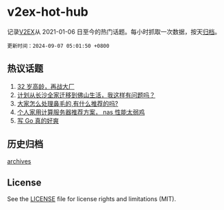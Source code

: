# v2ex-hot-hub

 记录[V2EX](https://www.v2ex.com/)从 2021-01-06 日至今的热门话题。每小时抓取一次数据，按天[归档](archives)。

`更新时间：2024-09-07 05:01:50 +0800`

## 热议话题

1. [32 岁高龄，再战大厂](https://www.v2ex.com/t/1070623)
1. [计划从长沙全家迁移到佛山生活，我这样有问题吗？](https://www.v2ex.com/t/1070716)
1. [大家怎么处理鼻毛的,有什么推荐的吗?](https://www.v2ex.com/t/1070608)
1. [个人家用计算服务器推荐方案， nas 性能太弱鸡](https://www.v2ex.com/t/1070657)
1. [写 Go 真的好爽](https://www.v2ex.com/t/1070765)

## 历史归档

[archives](archives)

## License

See the [LICENSE](LICENSE) file for license rights and limitations (MIT).

